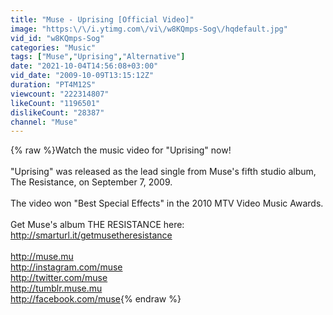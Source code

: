 ```yaml
---
title: "Muse - Uprising [Official Video]"
image: "https:\/\/i.ytimg.com\/vi\/w8KQmps-Sog\/hqdefault.jpg"
vid_id: "w8KQmps-Sog"
categories: "Music"
tags: ["Muse","Uprising","Alternative"]
date: "2021-10-04T14:56:08+03:00"
vid_date: "2009-10-09T13:15:12Z"
duration: "PT4M12S"
viewcount: "222314807"
likeCount: "1196501"
dislikeCount: "28387"
channel: "Muse"
---
```

{% raw %}Watch the music video for &quot;Uprising&quot; now!<br /><br />&quot;Uprising&quot; was released as the lead single from Muse's fifth studio album, The Resistance, on September 7, 2009.<br /><br />The video won &quot;Best Special Effects&quot; in the 2010 MTV Video Music Awards.<br /><br />Get Muse's album THE RESISTANCE here: <a rel="nofollow" target="blank" href="http://smarturl.it/getmusetheresistance">http://smarturl.it/getmusetheresistance</a><br /><br /><a rel="nofollow" target="blank" href="http://muse.mu">http://muse.mu</a><br /><a rel="nofollow" target="blank" href="http://instagram.com/muse">http://instagram.com/muse</a> <br /><a rel="nofollow" target="blank" href="http://twitter.com/muse">http://twitter.com/muse</a> <br /><a rel="nofollow" target="blank" href="http://tumblr.muse.mu">http://tumblr.muse.mu</a> <br /><a rel="nofollow" target="blank" href="http://facebook.com/muse">http://facebook.com/muse</a>{% endraw %}
